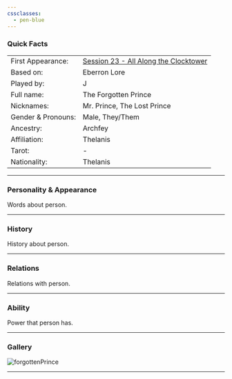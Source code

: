 ```yaml
---
cssclasses:
  - pen-blue
---
```

### Quick Facts

|                    |                                                                                                                  |
| ------------------ | ---------------------------------------------------------------------------------------------------------------- |
| First Appearance:  | [Session 23 - All Along the Clocktower](../Session%20Notes/Session%2023%20-%20All%20Along%20the%20Clocktower%5C) |
| Based on:          | Eberron Lore                                                                                                     |
| Played by:         | J                                                                                                                |
| Full name:         | The Forgotten Prince                                                                                             |
| Nicknames:         | Mr. Prince, The Lost Prince                                                                                      |
| Gender & Pronouns: | Male, They/Them                                                                                                  |
| Ancestry:          | Archfey                                                                                                          |
| Affiliation:       | Thelanis                                                                                                         |
| Tarot:             | -                                                                                                                |
| Nationality:       | Thelanis                                                                                                         |
***
### Personality & Appearance
Words about person.

***
### History
History about person.

***
### Relations
Relations with person.

***
### Ability
Power that person has.

***
### Gallery

![forgottenPrince](../../../../../99%20-%20META/attachments/forgottenPrince.png)

***
